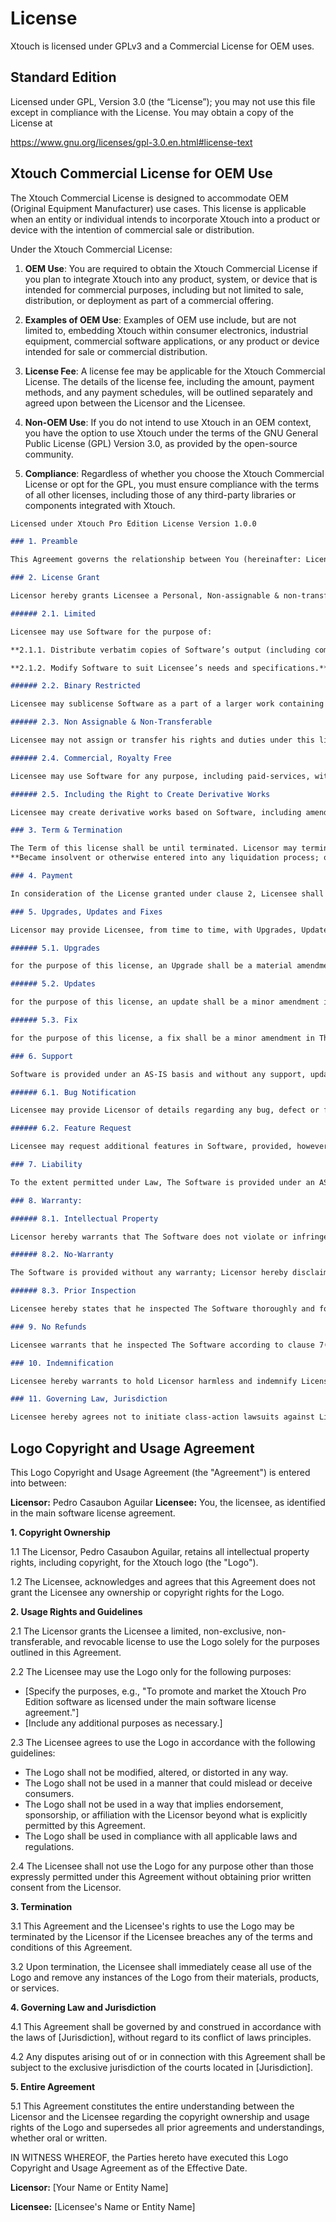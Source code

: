 # License

Xtouch is licensed under GPLv3 and a Commercial License for OEM uses.

## Standard Edition

Licensed under GPL, Version 3.0 (the “License”); you may not use this file except in compliance with the License. You may obtain a copy of the License at

https://www.gnu.org/licenses/gpl-3.0.en.html#license-text

## Xtouch Commercial License for OEM Use

The Xtouch Commercial License is designed to accommodate OEM (Original Equipment Manufacturer) use cases. This license is applicable when an entity or individual intends to incorporate Xtouch into a product or device with the intention of commercial sale or distribution.

Under the Xtouch Commercial License:

1. **OEM Use**: You are required to obtain the Xtouch Commercial License if you plan to integrate Xtouch into any product, system, or device that is intended for commercial purposes, including but not limited to sale, distribution, or deployment as part of a commercial offering.

2. **Examples of OEM Use**: Examples of OEM use include, but are not limited to, embedding Xtouch within consumer electronics, industrial equipment, commercial software applications, or any product or device intended for sale or commercial distribution.

3. **License Fee**: A license fee may be applicable for the Xtouch Commercial License. The details of the license fee, including the amount, payment methods, and any payment schedules, will be outlined separately and agreed upon between the Licensor and the Licensee.

4. **Non-OEM Use**: If you do not intend to use Xtouch in an OEM context, you have the option to use Xtouch under the terms of the GNU General Public License (GPL) Version 3.0, as provided by the open-source community.

5. **Compliance**: Regardless of whether you choose the Xtouch Commercial License or opt for the GPL, you must ensure compliance with the terms of all other licenses, including those of any third-party libraries or components integrated with Xtouch.

```markdown
Licensed under Xtouch Pro Edition License Version 1.0.0

### 1. Preamble

This Agreement governs the relationship between You (hereinafter: Licensee) and Pedro Rafael Casaubon Aguilar (hereinafter: Licensor). This Agreement sets the terms, rights, restrictions and obligations on using Xtouch Pro Edition (hereinafter: The Software) created and owned by Licensor, as detailed herein.

### 2. License Grant

Licensor hereby grants Licensee a Personal, Non-assignable & non-transferable, Commercial, Royalty free, Including the rights to create but not distribute derivative works, Non-exclusive license, all with accordance with the terms set forth and other legal restrictions set forth in 3rd party software used while running Software.

###### 2.1. Limited

Licensee may use Software for the purpose of:

**2.1.1. Distribute verbatim copies of Software’s output (including compiled binaries);**

**2.1.2. Modify Software to suit Licensee’s needs and specifications.**

###### 2.2. Binary Restricted

Licensee may sublicense Software as a part of a larger work containing more than Software, distributed solely in Object or Binary form under a personal, non-sublicensable, limited license. Such redistribution shall be limited to {apps} codebases.

###### 2.3. Non Assignable & Non-Transferable

Licensee may not assign or transfer his rights and duties under this license.

###### 2.4. Commercial, Royalty Free

Licensee may use Software for any purpose, including paid-services, without any royalties.

###### 2.5. Including the Right to Create Derivative Works

Licensee may create derivative works based on Software, including amending Software’s source code, modifying it, integrating it into a larger work or removing portions of Software, as long as no distribution of the derivative works is made.

### 3. Term & Termination

The Term of this license shall be until terminated. Licensor may terminate this Agreement, including Licensee’s license in the case where Licensee:
**Became insolvent or otherwise entered into any liquidation process; or exported The Software to any jurisdiction where licensor may not enforce his rights under this agreements in; or Licensee was in breach of any of this license's terms and conditions and such breach was not cured, immediately upon notification; or Licensee in breach of any of the terms of clause 2 to this license; or Licensee otherwise entered into any arrangement which caused Licensor to be unable to enforce his rights under this License.**

### 4. Payment

In consideration of the License granted under clause 2, Licensee shall pay Licensor a {fee}, via PayPal or any other mean which Licensor may deem adequate. Failure to perform payment shall construe as material breach of this Agreement.

### 5. Upgrades, Updates and Fixes

Licensor may provide Licensee, from time to time, with Upgrades, Updates or Fixes, as detailed herein and according to his sole discretion. Licensee hereby warrants to keep The Software up-to-date and install all relevant updates and fixes, and may, at his sole discretion, purchase upgrades, according to the rates set by Licensor. Licensor shall provide any update or Fix free of charge; however, nothing in this Agreement shall require Licensor to provide Updates or Fixes.

###### 5.1. Upgrades

for the purpose of this license, an Upgrade shall be a material amendment in The Software, which contains new features and or major performance improvements and shall be marked as a new version number. For example, should Licensee purchase The Software under version 1.X.X, an upgrade shall commence under number 2.0.0.

###### 5.2. Updates

for the purpose of this license, an update shall be a minor amendment in The Software, which may contain new features or minor improvements and shall be marked as a new sub-version number. For example, should Licensee purchase The Software under version 1.1.X, an upgrade shall commence under number 1.2.0.

###### 5.3. Fix

for the purpose of this license, a fix shall be a minor amendment in The Software, intended to remove bugs or alter minor features which impair the The Software's functionality. A fix shall be marked as a new sub-sub-version number. For example, should Licensee purchase Software under version 1.1.1, an upgrade shall commence under number 1.1.2.

### 6. Support

Software is provided under an AS-IS basis and without any support, updates or maintenance. Nothing in this Agreement shall require Licensor to provide Licensee with support or fixes to any bug, failure, mis-performance or other defect in The Software.

###### 6.1. Bug Notification

Licensee may provide Licensor of details regarding any bug, defect or failure in The Software promptly and with no delay from such event; Licensee shall comply with Licensor's request for information regarding bugs, defects or failures and furnish him with information, screenshots and try to reproduce such bugs, defects or failures.

###### 6.2. Feature Request

Licensee may request additional features in Software, provided, however, that (i) Licesee shall waive any claim or right in such feature should feature be developed by Licensor; (ii) Licensee shall be prohibited from developing the feature, or disclose such feature request, or feature, to any 3rd party directly competing with Licensor or any 3rd party which may be, following the development of such feature, in direct competition with Licensor; (iii) Licensee warrants that feature does not infringe any 3rd party patent, trademark, trade-secret or any other intellectual property right; and (iv) Licensee developed, envisioned or created the feature solely by himself.

### 7. Liability

To the extent permitted under Law, The Software is provided under an AS-IS basis. Licensor shall never, and without any limit, be liable for any damage, cost, expense or any other payment incurred by Licesee as a result of Software’s actions, failure, bugs and/or any other interaction between The Software and Licesee’s end-equipment, computers, other software or any 3rd party, end-equipment, computer or services. Moreover, Licensor shall never be liable for any defect in source code written by Licensee when relying on The Software or using The Software’s source code.

### 8. Warranty:

###### 8.1. Intellectual Property

Licensor hereby warrants that The Software does not violate or infringe any 3rd party claims in regards to intellectual property, patents and/or trademarks and that to the best of its knowledge no legal action has been taken against it for any infringement or violation of any 3rd party intellectual property rights.

###### 8.2. No-Warranty

The Software is provided without any warranty; Licensor hereby disclaims any warranty that The Software shall be error free, without defects or code which may cause damage to Licensee’s computers or to Licensee, and that Software shall be functional. Licensee shall be solely liable to any damage, defect or loss incurred as a result of operating software and undertake the risks contained in running The Software.

###### 8.3. Prior Inspection

Licensee hereby states that he inspected The Software thoroughly and found it satisfactory and adequate to his needs, that it does not interfere with his regular operation and that it does meet the standards and scope of his computer systems and architecture. Licensee found that The Software interacts with his development environment and that it does not infringe any of End User License Agreement of any software Licensee may use in performing his services. Licensee hereby waives any claims regarding The Software's incompatibility, performance, results and features, and warrants that he inspected the The Software.

### 9. No Refunds

Licensee warrants that he inspected The Software according to clause 7(c) and that it is adequate to his needs. Accordingly, as The Software is intangible goods, Licensee shall not be, ever, entitled to any refund, rebate, compensation or restitution for any reason whatsoever, even if The Software contains material flaws.

### 10. Indemnification

Licensee hereby warrants to hold Licensor harmless and indemnify Licensor for any lawsuit brought against it in regards to Licensee’s use of The Software in means that violate, breach or otherwise circumvent this license, Licensor's intellectual property rights or Licensor's title in The Software. Licensor shall promptly notify Licensee in case of such legal action and request Licensee’s consent prior to any settlement in relation to such lawsuit or claim.

### 11. Governing Law, Jurisdiction

Licensee hereby agrees not to initiate class-action lawsuits against Licensor in relation to this license and to compensate Licensor for any legal fees, cost or attorney fees should any claim brought by Licensee against Licensor be denied, in part or in full.
```

## Logo Copyright and Usage Agreement

This Logo Copyright and Usage Agreement (the "Agreement") is entered into between:

**Licensor:** Pedro Casaubon Aguilar
**Licensee:** You, the licensee, as identified in the main software license agreement.

**1. Copyright Ownership**

1.1 The Licensor, Pedro Casaubon Aguilar, retains all intellectual property rights, including copyright, for the Xtouch logo (the "Logo").

1.2 The Licensee, acknowledges and agrees that this Agreement does not grant the Licensee any ownership or copyright rights for the Logo.

**2. Usage Rights and Guidelines**

2.1 The Licensor grants the Licensee a limited, non-exclusive, non-transferable, and revocable license to use the Logo solely for the purposes outlined in this Agreement.

2.2 The Licensee may use the Logo only for the following purposes:

- [Specify the purposes, e.g., "To promote and market the Xtouch Pro Edition software as licensed under the main software license agreement."]
- [Include any additional purposes as necessary.]

2.3 The Licensee agrees to use the Logo in accordance with the following guidelines:

- The Logo shall not be modified, altered, or distorted in any way.
- The Logo shall not be used in a manner that could mislead or deceive consumers.
- The Logo shall not be used in a way that implies endorsement, sponsorship, or affiliation with the Licensor beyond what is explicitly permitted by this Agreement.
- The Logo shall be used in compliance with all applicable laws and regulations.

2.4 The Licensee shall not use the Logo for any purpose other than those expressly permitted under this Agreement without obtaining prior written consent from the Licensor.

**3. Termination**

3.1 This Agreement and the Licensee's rights to use the Logo may be terminated by the Licensor if the Licensee breaches any of the terms and conditions of this Agreement.

3.2 Upon termination, the Licensee shall immediately cease all use of the Logo and remove any instances of the Logo from their materials, products, or services.

**4. Governing Law and Jurisdiction**

4.1 This Agreement shall be governed by and construed in accordance with the laws of [Jurisdiction], without regard to its conflict of laws principles.

4.2 Any disputes arising out of or in connection with this Agreement shall be subject to the exclusive jurisdiction of the courts located in [Jurisdiction].

**5. Entire Agreement**

5.1 This Agreement constitutes the entire understanding between the Licensor and the Licensee regarding the copyright ownership and usage rights of the Logo and supersedes all prior agreements and understandings, whether oral or written.

IN WITNESS WHEREOF, the Parties hereto have executed this Logo Copyright and Usage Agreement as of the Effective Date.

**Licensor:**
[Your Name or Entity Name]

**Licensee:**
[Licensee's Name or Entity Name]
